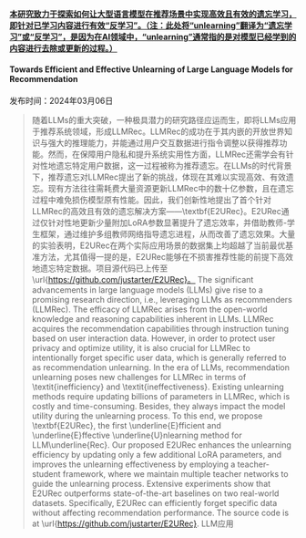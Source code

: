 #### [本研究致力于探索如何让大型语言模型在推荐场景中实现高效且有效的遗忘学习，即针对已学习内容进行有效“反学习”。（注：此处将“unlearning”翻译为“遗忘学习”或“反学习”，是因为在AI领域中，“unlearning”通常指的是对模型已经学到的内容进行去除或更新的过程。）](https://arxiv.org/abs/2403.03536)
#### Towards Efficient and Effective Unlearning of Large Language Models for Recommendation
发布时间：2024年03月06日
> 随着LLMs的重大突破，一种极具潜力的研究路径应运而生，即将LLMs应用于推荐系统领域，形成LLMRec。LLMRec的成功在于其内嵌的开放世界知识与强大的推理能力，并能通过用户交互数据进行指令调整以获得推荐功能。然而，在保障用户隐私和提升系统实用性方面，LLMRec还需学会有针对性地遗忘特定用户数据，这一过程被称为推荐遗忘。在LLMs的时代背景下，推荐遗忘对LLMRec提出了新的挑战，体现在其难以实现高效、有效遗忘。现有方法往往需耗费大量资源更新LLMRec中的数十亿参数，且在遗忘过程中难免损伤模型原有性能。因此，我们创新性地提出了首个针对LLMRec的高效且有效的遗忘解决方案——\textbf{E2URec}。E2URec通过仅针对性地更新少量附加LoRA参数显著提升了遗忘效率，并借助教师-学生框架，通过维护多组教师网络指导遗忘进程，从而改善了遗忘效果。大量的实验表明，E2URec在两个实际应用场景的数据集上均超越了当前最优基准方法，尤其值得一提的是，E2URec能够在不损害推荐性能的前提下高效地遗忘特定数据。项目源代码已上传至\url{https://github.com/justarter/E2URec}。
> The significant advancements in large language models (LLMs) give rise to a promising research direction, i.e., leveraging LLMs as recommenders (LLMRec). The efficacy of LLMRec arises from the open-world knowledge and reasoning capabilities inherent in LLMs. LLMRec acquires the recommendation capabilities through instruction tuning based on user interaction data. However, in order to protect user privacy and optimize utility, it is also crucial for LLMRec to intentionally forget specific user data, which is generally referred to as recommendation unlearning. In the era of LLMs, recommendation unlearning poses new challenges for LLMRec in terms of \textit{inefficiency} and \textit{ineffectiveness}. Existing unlearning methods require updating billions of parameters in LLMRec, which is costly and time-consuming. Besides, they always impact the model utility during the unlearning process. To this end, we propose \textbf{E2URec}, the first \underline{E}fficient and \underline{E}ffective \underline{U}nlearning method for LLM\underline{Rec}. Our proposed E2URec enhances the unlearning efficiency by updating only a few additional LoRA parameters, and improves the unlearning effectiveness by employing a teacher-student framework, where we maintain multiple teacher networks to guide the unlearning process. Extensive experiments show that E2URec outperforms state-of-the-art baselines on two real-world datasets. Specifically, E2URec can efficiently forget specific data without affecting recommendation performance. The source code is at \url{https://github.com/justarter/E2URec}.
LLM应用